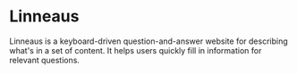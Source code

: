 # Linneaus

Linneaus is a keyboard-driven question-and-answer website for describing what's
in a set of content. It helps users quickly fill in information for relevant
questions.
